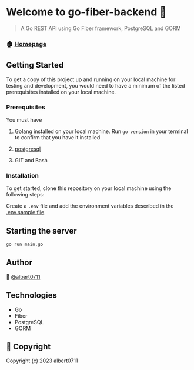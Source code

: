 # Welcome to go-fiber-backend 👋

> A Go REST API using Go Fiber framework, PostgreSQL and GORM

### 🏠 [Homepage](https://github.com/Albert-Osei/go-fiber-app/blob/main/README.md)

## Getting Started

To get a copy of this project up and running on your local machine for testing and development, you would need to have a minimum of the listed prerequisites installed on your local machine.

### Prerequisites

You must have

1. [Golang](https://go.dev/doc/install) installed on your local machine. Run `go version` in your terminal to confirm that you have it installed

2. [postgresql](https://www.postgresql.org/)

3. GIT and Bash

### Installation

To get started, clone this repository on your local machine using the following steps:

Create a `.env` file and add the environment variables described in the [.env.sample file](https://github.com/Albert-Osei/go-fiber-app/blob/main/.env.example).


## Starting the server

```bash
go run main.go
```


## Author

👤 [@albert0711](https://github.com/Albert-Osei)

## Technologies

- Go
- Fiber
- PostgreSQL
- GORM


## 📝 Copyright

Copyright (c) 2023 albert0711


